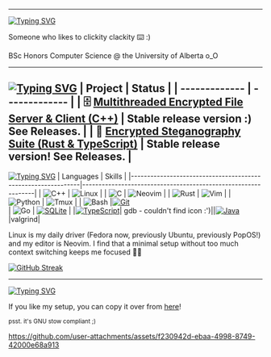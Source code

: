 ----------------------------------------
[![Typing SVG](https://readme-typing-svg.demolab.com?font=Cascadia+Code&size=24&pause=120000&color=E06DEA&width=435&lines=whoami)](https://git.io/typing-svg)

Someone who likes to clickity clackity ⌨️ :)

BSc Honors Computer Science @ the University of Alberta o_O

----------------------------------------
[![Typing SVG](https://readme-typing-svg.demolab.com?font=Cascadia+Code&size=24&pause=60000&color=E06DEA&width=435&lines=ls+~%2Fdev)](https://git.io/typing-svg)
| Project  | Status |
| ------------- | ------------- |
| 🗄️ [Multithreaded Encrypted File Server & Client (C++)](https://github.com/Francois-Coleongco/MEFSC)  | Stable release version :) See Releases. |
| 🥷 [Encrypted Steganography Suite (Rust & TypeScript)](https://github.com/Francois-Coleongco/Steganography_Suite)  | Stable release version! See Releases. |
----------------------------------------
[![Typing SVG](https://readme-typing-svg.demolab.com?font=Cascadia+Code&size=24&pause=30000&color=E06DEA&width=435&lines=cat+~%2Ftech)](https://git.io/typing-svg)
| Languages                                                     | Skills                                                         |
|--------------------------------------------------------------|---------------------------------------------------------------|
| ![C++](https://img.shields.io/badge/-C++-blue?logo=c%2B%2B)    | ![Linux](https://img.shields.io/badge/-Linux-FCC624?logo=linux)  |
| ![C](https://img.shields.io/badge/-C-blue?logo=c)             | ![Neovim](https://img.shields.io/badge/-Neovim-57A143?logo=neovim) |
| ![Rust](https://img.shields.io/badge/-Rust-orange?logo=rust)   | ![Vim](https://img.shields.io/badge/-Vim-019733?logo=vim)         |
| ![Python](https://img.shields.io/badge/-Python-blue?logo=python) | ![Tmux](https://img.shields.io/badge/-Tmux-1E4B30?logo=tmux)      |
| ![Bash](https://img.shields.io/badge/-Bash-4EAA25?logo=gnubash) |[![Git](https://img.shields.io/badge/Git-F05032?logo=git&logoColor=fff)](#)                                                        
| ![Go](https://img.shields.io/badge/-Go-00ADD8?logo=go)        |              [![SQLite](https://img.shields.io/badge/SQLite-%2307405e.svg?logo=sqlite&logoColor=white)](#)                                                 |
|[![TypeScript](https://img.shields.io/badge/TypeScript-3178C6?logo=typescript&logoColor=fff)](#)| gdb - couldn't find icon :')||[![Java](https://img.shields.io/badge/Java-%23ED8B00.svg?logo=openjdk&logoColor=white)](#)|valgrind|

Linux is my daily driver (Fedora now, previously Ubuntu, previously PopOS!) and my editor is Neovim. I find that a minimal setup without too much context switching keeps me focused 😶‍🌫️

[![GitHub Streak](https://streak-stats.demolab.com?user=francois-coleongco&theme=catppuccin-mocha&border_radius=9)](https://git.io/streak-stats)

----------------------------------------

[![Typing SVG](https://readme-typing-svg.demolab.com?font=Cascadia+Code&size=24&pause=15000&color=E06DEA&width=435&lines=ls+~%2F.dotfiles)](https://git.io/typing-svg)

If you like my setup, you can copy it over from 
[here](https://github.com/Francois-Coleongco/dotfiles)!

<sub>psst. it's GNU stow compliant ;)</sub>


https://github.com/user-attachments/assets/f230942d-ebaa-4998-8749-42000e68a913



<!--
**Chris-Coleongco/Chris-Coleongco** is a ✨ _special_ ✨ repository because its `README.md` (this file) appears on your GitHub profile.

Here are some ideas to get you started:

- 🔭 I’m currently working on ...
- 🌱 I’m currently learning ...
- 👯 I’m looking to collaborate on ...
- 🤔 I’m looking for help with ...
- 💬 Ask me about ...
- 📫 How to reach me: ...
- 😄 Pronouns: ...
- ⚡ Fun fact: ...
-->
